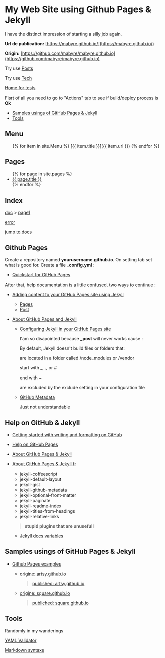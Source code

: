 # My Web Site using Github Pages & Jekyll

I have the distinct impression of starting a silly job again.

**Url de publication:** [https://mabyre.github.io/](https://mabyre.github.io/)

**Origin:** [https://github.com/mabyre/mabyre.github.io](https://github.com/mabyre/mabyre.github.io)

Try use [Posts](_posts)

Try use [Tech](_tech)

[Home for tests](home.md)

Fisrt of all you need to go to "Actions" tab to see if build/deploy process is **Ok**

- [Samples usings of GitHub Pages & Jekyll](#samples-usings-of-github-pages--jekyll)
- [Tools](#tools)

## Menu

<ul>
  {% for item in site.Menu %}
    [{{ item.title }}]({{ item.url }})
  {% endfor %}
</ul>

## Pages

<ul>
  {% for page in site.pages %}
    <li>
      <a href="{{ page.url }}">{{ page.title }}</a>
    </li>
  {% endfor %}
</ul>

## Index

[doc](https://mabyre.github.io/doc) > [page1](https://mabyre.github.io/doc/page1)

[error](https://mabyre.github.io/error)

[jump to docs](https://mabyre.github.io/docs/)

## Github Pages

Create a repository named **yourusername.github.io**. On setting tab set what is good for. Create a file **_config.yml** :

- [Quickstart for GitHub Pages](https://docs.github.com/en/pages/quickstart)

After that, help documentation is a little confused, two ways to continue :

- [Adding content to your GitHub Pages site using Jekyll](https://docs.github.com/en/pages/setting-up-a-github-pages-site-with-jekyll/adding-content-to-your-github-pages-site-using-jekyll)

  - [Pages](https://jekyllrb.com/docs/pages/)
  - [Post](https://jekyllrb.com/docs/posts/)

- [About GitHub Pages and Jekyll](https://docs.github.com/en/pages/setting-up-a-github-pages-site-with-jekyll/about-github-pages-and-jekyll)

  - [Configuring Jekyll in your GitHub Pages site](https://docs.github.com/en/pages/setting-up-a-github-pages-site-with-jekyll/about-github-pages-and-jekyll#configuring-jekyll-in-your-github-pages-site)

    I'am so disapointed because **_post** will never works cause :

      By default, Jekyll doesn't build files or folders that:

      are located in a folder called /node_modules or /vendor

      start with _, ., or #

      end with ~

      are excluded by the exclude setting in your configuration file
  
  - [GitHub Metadata](https://jekyll.github.io/github-metadata/site.github/)

      Just not understandable

## Help on GitHub & Jekyll

- [Getting started with writing and formatting on GitHub](https://docs.github.com/en/get-started/writing-on-github/getting-started-with-writing-and-formatting-on-github)

- [Help on GitHub Pages](https://docs.github.com/en/pages)

- [About GitHub Pages & Jekyll](https://docs.github.com/en/pages/setting-up-a-github-pages-site-with-jekyll/about-github-pages-and-jekyll)

- [About GitHub Pages & Jekyll fr](https://docs.github.com/fr/pages/setting-up-a-github-pages-site-with-jekyll)
    - jekyll-coffeescript
    - jekyll-default-layout
    - jekyll-gist
    - jekyll-github-metadata
    - jekyll-optional-front-matter
    - jekyll-paginate
    - jekyll-readme-index
    - jekyll-titles-from-headings
    - jekyll-relative-links

    >**stupid plugins that are unusefull**

  - [Jekyll docs variables](https://jekyllrb.com/docs/variables/)

## Samples usings of GitHub Pages & Jekyll

- [Github Pages examples](https://github.com/collections/github-pages-examples)

  - [origine: artsy.github.io](https://github.com/artsy/artsy.github.io)

    > [published: artsy.github.io](https://artsy.github.io)

  - [origine: square.github.io](https://github.com/square/square.github.io)

    > [publiched: square.github.io](https://square.github.io)

## Tools

Randomly in my wanderings

[YAML Validator](https://codebeautify.org/yaml-validator)

[Markdown syntaxe](https://www.markdownguide.org/basic-syntax/)
